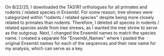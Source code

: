 On 8/22/25, I downloaded the TAS1R1 orthologues for all primates and rodents / related species in Ensembl. For some reason, tree shrews were categorized within "rodents / related species" despite being more closely related to primates than rodents. Therefore, I deleted all species in rodents / related species aside from tree shrews, as I wanted the tree shrew to serve as the outgroup. Next, I changed the Ensembl names to match the species name. I created a separate file "Ensembl_Names" where I pasted the original Ensembl names for each of the sequences and their new name for my analysis, which can serve as a key. 